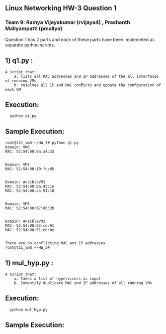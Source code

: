 ##     Linux Networking HW-3 Question 1 
###    Team 9:  Ramya Vijayakumar (rvijaya4) , Prashanth Mallyampatti (pmallya)


Question 1 has 2 parts and each of these parts have been implemeted as separate python scripts.

## **1) q1.py :**  
	A script that:
		a. lists all MAC addresses and IP addresses of the all interfaces of running VMs
		b. resolves all IP and MAC conﬂicts and update the conﬁguration of each VM
			
## **Execution:**		
      python q1.py

## **Sample Execution:**

```
root@t11_vm8:~/HW_3# python q1.py
Domain: VM6
MAC: 52:54:00:0a:a4:33


Domain: VM7
MAC: 52:54:00:10:fc:d5


Domain: AnsibleVM1
MAC: 52:54:00:8a:43:1e
MAC: 52:54:00:a4:91:10


Domain: VM5
MAC: 52:54:00:67:0b:2b


Domain: AnsibleVM2
MAC: 52:54:00:02:ce:91
MAC: 52:54:00:51:eb:8e


There are no conflicting MAC and IP addresses
root@t11_vm8:~/HW_3#
```



## **1) mul_hyp.py :**  
	A script that:
		a. Takes a list of hypervisors as input
		b. Indentify duplicate MAC and IP addresses of all running VMs
			
## **Execution:**		
      python mul_hyp.py
      
## **Sample Execution:**

```

```
